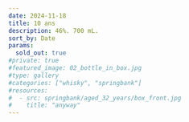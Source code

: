 ```yaml
---
date: 2024-11-18
title: 10 ans
description: 46%. 700 mL.
sort_by: Date
params:
  sold_out: true
#private: true
#featured_image: 02_bottle_in_box.jpg
#type: gallery
#categories: ["whisky", "springbank"]
#resources:
#  - src: springbank/aged_32_years/box_front.jpg
#    title: "anyway"
---
```

